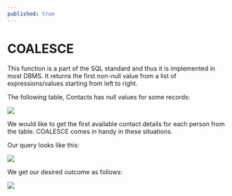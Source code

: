 ```yaml
---
published: true
---
```

# COALESCE

This function is a part of the SQL standard and thus it is implemented in most DBMS. It returns the first non-null value from a list of expressions/values starting from left to right.

The following table, Contacts has null values for some records:


<img src="http://chidamodu.github.io/blog/images//table for coalesce.png">


We would like to get the first available contact details for each person from the table. COALESCE comes in handy in these situations.

Our query looks like this:


<img src="http://chidamodu.github.io/blog/images//sql_query.png">


We get our desired outcome as follows:


<img src="http://chidamodu.github.io/blog/images//sql_outcome.png">
